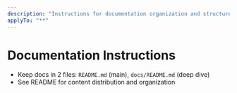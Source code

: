 ```yaml
---
description: "Instructions for documentation organization and structure"
applyTo: "**"
---
```

# Documentation Instructions

- Keep docs in 2 files: `README.md` (main), `docs/README.md` (deep dive)
- See README for content distribution and organization
